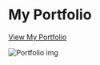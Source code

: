 # My Portfolio

[View My Portfolio](https://portfolio1--isratsultana.repl.co/)

![Portfolio img](https://github.com/IsratSultana/Portfolio1/assets/135042351/f9fcc380-e5ca-4e22-8128-d24fad67677b)
